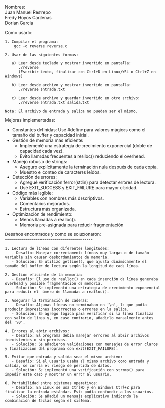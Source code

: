Nombres:    
Juan Manuel Restrepo    
Fredy Hoyos Cardenas    
Dorian Garcia    
    
Como usarlo:    

    1. Compilar el programa:
        gcc -o reverse reverse.c    
        
    2. Usar de las siguientes formas:

       a) Leer desde teclado y mostrar invertido en pantalla:
          ./reverse
          (Escribir texto, finalizar con Ctrl+D en Linux/WSL o Ctrl+Z en Windows)

       b) Leer desde archivo y mostrar invertido en pantalla:
          ./reverse entrada.txt

       c) Leer desde archivo y guardar invertido en otro archivo:
          ./reverse entrada.txt salida.txt

    Nota: El archivo de entrada y salida no pueden ser el mismo.

Mejoras implementadas:
- Constantes definidas: Usé #define para valores mágicos como el tamaño del buffer y capacidad inicial.
- Gestión de memoria más eficiente:
  * Implementé una estrategia de crecimiento exponencial (doble de capacidad cada vez).
  * Evito llamadas frecuentes a realloc() reduciendo el overhead.
- Manejo robusto de strings:
  * Aseguro explícitamente la terminación nula después de cada copia.
  * Muestro el conteo de caracteres leídos.
- Detección de errores:
  * Agregué verificación ferror(stdin) para detectar errores de lectura.
  * Usé EXIT_SUCCESS y EXIT_FAILURE para mayor claridad.
- Código más legible:
  * Variables con nombres más descriptivos.
  * Comentarios mejorados.
  * Estructura más organizada.
- Optimización de rendimiento:
  * Menos llamadas a realloc().
  * Memoria pre-asignada para reducir fragmentación.


Desafíos encontrados y cómo se solucionaron:    
    --------------------------------------------    

    1. Lectura de líneas con diferentes longitudes:
       - Desafío: Manejar correctamente líneas muy largas o de tamaño variable sin causar desbordamientos de memoria.
       - Solución: Se utilizó getline(), que ajusta dinámicamente el tamaño del buffer de lectura según la longitud de cada línea.

    2. Gestión eficiente de la memoria:
       - Desafío: El uso de realloc() en cada inserción de línea generaba overhead y posible fragmentación de memoria.
       - Solución: Se implementó una estrategia de crecimiento exponencial para reducir el número de llamadas a realloc().

    3. Asegurar la terminación de cadenas:
       - Desafío: Algunas líneas no terminaban en '\n', lo que podía producir impresiones incorrectas o errores en la salida.
       - Solución: Se agregó lógica para verificar si la línea finaliza con salto de línea y, en caso contrario, añadirlo manualmente antes del '\0'.

    4. Errores al abrir archivos:
       - Desafío: El programa debía manejar errores al abrir archivos inexistentes o sin permisos.
       - Solución: Se añadieron validaciones con mensajes de error claros y finalización del programa con exit(EXIT_FAILURE).

    5. Evitar que entrada y salida sean el mismo archivo:
       - Desafío: Si el usuario usaba el mismo archivo como entrada y salida, se corría el riesgo de pérdida de datos.
       - Solución: Se implementó una verificación con strcmp() para impedir este caso y mostrar un error al usuario.

    6. Portabilidad entre sistemas operativos:
       - Desafío: En Linux se usa Ctrl+D y en Windows Ctrl+Z para finalizar la entrada estándar. Esto podía confundir a los usuarios.
       - Solución: Se añadió un mensaje explicativo indicando la combinación de teclas según el sistema.

